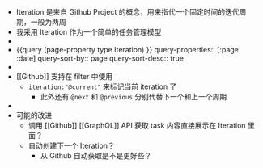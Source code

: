 - Iteration 是来自 Github Project 的概念，用来指代一个固定时间的迭代周期，一般为两周
- 我采用 Iteration 作为一个简单的任务管理模型
-
- {{query  (page-property type Iteration) }}
  query-properties:: [:page :date]
  query-sort-by:: page
  query-sort-desc:: true
-
- [[Github]] 支持在 filter 中使用
	- `iteration:"@current"` 来标记当前 iteration 了
		- 此外还有 `@next` 和 `@previous` 分别代替下一个和上一个周期
-
- 可能的改进
	- 调用 [[Github]] [[GraphQL]] API 获取 task 内容直接展示在 Iteration 里面？
	- 自动创建下一个 Iteration？
		- 从 Github 自动获取是不是更好些？